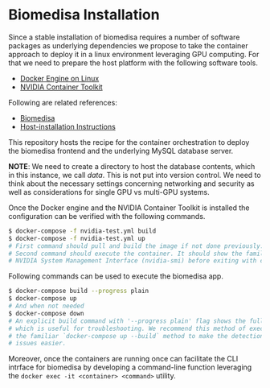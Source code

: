 # Biomedisa Installation

Since a stable installation of biomedisa requires a number of software packages
as underlying dependencies we propose to take the container approach to deploy
it in a linux environment leveraging GPU computing. For that we need to prepare
the host platform with the following software tools.

- [Docker Engine on Linux](https://docs.docker.com/engine/install/)
- [NVIDIA Container Toolkit](https://docs.nvidia.com/datacenter/cloud-native/container-toolkit/latest/install-guide.html#)

Following are related references:

- [Biomedisa](https://github.com/biomedisa/biomedisa)
- [Host-installation Instructions](https://github.com/biomedisa/biomedisa/blob/master/README/ubuntu2204_cuda11.8.md)

This repository hosts the recipe for the container orchestration to deploy the
biomedisa frontend and the underlying MySQL database server.

**NOTE**: We need to create a directory to host the database contents, which in
this instance, we call *data*. This is not put into version control. We need to
think about the necessary settings concerning networking and security as well as
considerations for single GPU vs multi-GPU systems.

Once the Docker engine and the NVIDIA Container Toolkit is installed the configuration
can be verified with the following commands.

```bash
$ docker-compose -f nvidia-test.yml build
$ docker-compose -f nvidia-test.yml up
# First command should pull and build the image if not done previously.
# Second command should execute the container. It should show the familiar
# NVIDIA System Management Interface (nvidia-smi) before exiting with code 0.
```

Following commands can be used to execute the biomedisa app.

```bash
$ docker-compose build --progress plain
$ docker-compose up
# And when not needed
$ docker-compose down
# An explicit build command with '--progress plain' flag shows the full build log
# which is useful for troubleshooting. We recommend this method of execution over
# the familiar `docker-compose up --build` method to make the detection of potential
# issues easier.
```

Moreover, once the containers are running once can facilitate the CLI intrface for
biomedisa by developing a command-line function leveraging the `docker exec -it <container> <command>`
utility.
